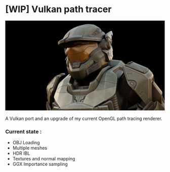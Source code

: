 # [WIP] Vulkan path tracer

![halo_armor_preview](preview_images/halo_armor_preview.png)

A Vulkan port and an upgrade of my current OpenGL path tracing renderer.

### Current state : 
- OBJ Loading
- Multiple meshes
- HDR IBL
- Textures and normal mapping
- GGX Importance sampling


